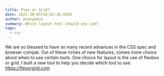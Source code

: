 ```yaml
---
title: Flex or Grid?
date: 2022-10-01T16:01:39.699Z
author: Anonymous
summary: Which layout tool should you use?
tags:
  - css
---
```

We are so blessed to have so many recent advances in the CSS spec and browser compat. Out of these riches of new features, comes more choice about when to use certain tools. One choice for layout is the use of flexbox or grid. I built a new tool to help you decide which tool to use. <https://flexorgrid.com>